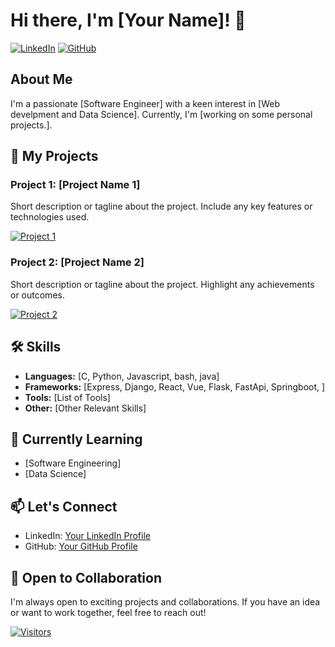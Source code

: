 # Hi there, I'm [Your Name]! 👋

[![LinkedIn](https://img.shields.io/badge/LinkedIn-Connect-blue)](https://www.linkedin.com/in/tomas-teclehaimanot)
[![GitHub](https://img.shields.io/badge/GitHub-Follow-brightgreen)](https://github.com/Sufi-to)

## About Me

I'm a passionate [Software Engineer] with a keen interest in [Web develpment and Data Science]. Currently, I'm [working on some personal projects.].

## 🚀 My Projects

### Project 1: [Project Name 1]
Short description or tagline about the project. Include any key features or technologies used.

[![Project 1](project1-thumbnail.jpg)](link-to-project1)

### Project 2: [Project Name 2]
Short description or tagline about the project. Highlight any achievements or outcomes.

[![Project 2](project2-thumbnail.jpg)](link-to-project2)

## 🛠️ Skills

- **Languages:** [C, Python, Javascript, bash, java]
- **Frameworks:** [Express, Django, React, Vue, Flask, FastApi, Springboot, ]
- **Tools:** [List of Tools]
- **Other:** [Other Relevant Skills]

## 🌱 Currently Learning

- [Software Engineering]
- [Data Science]

## 📫 Let's Connect

- LinkedIn: [Your LinkedIn Profile](https://www.linkedin.com/in/tomas-teclehaimanot)
- GitHub: [Your GitHub Profile](https://github.com/Sufi-to)

## 🤝 Open to Collaboration

I'm always open to exciting projects and collaborations. If you have an idea or want to work together, feel free to reach out!

[![Visitors](https://visitor-badge.glitch.me/badge?page_id=Sufi-to.Sufi-to)](https://github.com/Sufi-to)

